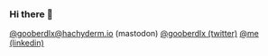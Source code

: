 ### Hi there 👋

<a rel="me" href="https://hachyderm.io/@gooberdlx">@gooberdlx@hachyderm.io (mastodon)</a>
<a rel="me" href="https://twitter.com/gooberdlx">@gooberdlx (twitter)</a>
<a rel="me" href="https://linkedin.com/in/whoisjake">@me (linkedin)</a>
